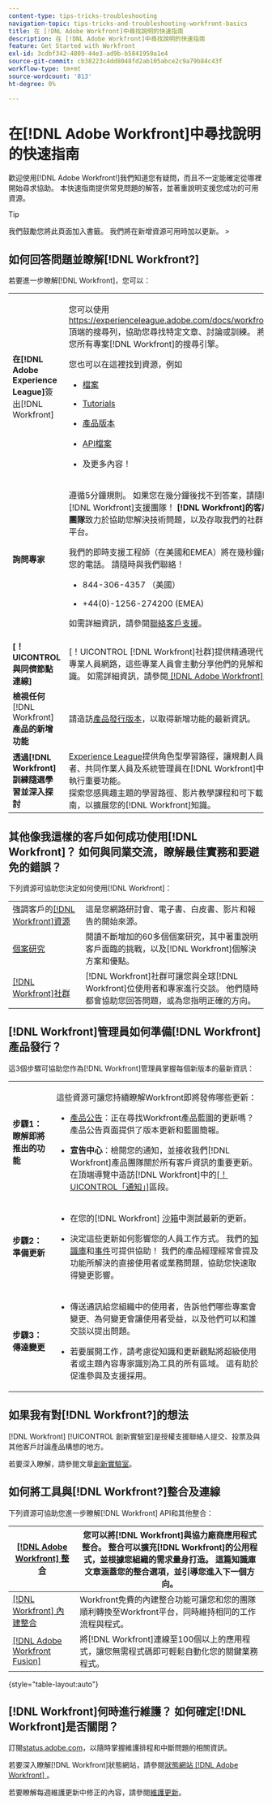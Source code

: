 ```yaml
---
content-type: tips-tricks-troubleshooting
navigation-topic: tips-tricks-and-troubleshooting-workfront-basics
title: 在 [!DNL Adobe Workfront]中尋找說明的快速指南
description: 在 [!DNL Adobe Workfront]中尋找說明的快速指南
feature: Get Started with Workfront
exl-id: 3cdbf342-4809-44e3-ad9b-b5841950a1e4
source-git-commit: cb38223c4dd8048fd2ab105abce2c9a79b84c43f
workflow-type: tm+mt
source-wordcount: '813'
ht-degree: 0%

---
```


# 在[!DNL Adobe Workfront]中尋找說明的快速指南

<!--
<p data-mc-conditions="QuicksilverOrClassic.Draft mode">(NOTE: There are several hard-coded links in this article.)</p>
-->

歡迎使用[!DNL Adobe Workfront!]我們知道您有疑問，而且不一定能確定從哪裡開始尋求協助。 本快速指南提供常見問題的解答，並著重說明支援您成功的可用資源。

>[!TIP]
>
>我們鼓勵您將此頁面加入書籤。 我們將在新增資源可用時加以更新。 >
><!--
><MadCap:conditionalText data-mc-conditions="QuicksilverOrClassic.Draft mode">>
>(NOTE: from Luke: I wonder who added this. This article does containa lot of good information. I wonder if we should update the TOC so that it appears in a more prominent section?)>
></MadCap:conditionalText>>
>-->


## 如何回答問題並瞭解[!DNL Workfront?]

若要進一步瞭解[!DNL Workfront]，您可以：

<table style="table-layout:auto"> 
 <col> 
 <col> 
 <tbody> 
  <tr> 
   <td><strong>在[!DNL Adobe Experience League]</strong>簽出[!DNL Workfront] </td> 
   <td> <p>您可以使用<a href="https://experienceleague.adobe.com/docs/workfront.html">https://experienceleague.adobe.com/docs/workfront.html</a>頂端的搜尋列，協助您尋找特定文章、討論或訓練。 將其視為您所有專案[!DNL Workfront]的搜尋引擎。</p> <p>您也可以在這裡找到資源，例如</p> 
    <ul> 
     <li> <p><a href="https://experienceleague.adobe.com/docs/workfront/using/home.html">檔案</a> </p> </li> 
     <li> <p><a href="https://experienceleague.adobe.com/docs/workfront-learn/tutorials-workfront/home.html">Tutorials</a> </p> </li> 
     <li> <p><a href="https://experienceleague.adobe.com/docs/workfront/using/product-announcements/product-releases/product-releases.html?lang=en">產品版本</a> </p> </li> 
     <li> <p><a href="https://experienceleague.adobe.com/docs/workfront/using/adobe-workfront-api/api-general-information/api-basics.html">API檔案</a> </p> </li> 
     <li> <p>及更多內容！</p> </li> 
    </ul> </td> 
  </tr> 
  <tr> 
   <td><strong>詢問專家</strong> </td> 
   <td> <p>遵循5分鐘規則。 如果您在幾分鐘後找不到答案，請隨時聯絡[!DNL Workfront]支援團隊！ <strong>[!DNL Workfront]的客戶支援團隊</strong>致力於協助您解決技術問題，以及存取我們的社群和訓練平台。</p> <p>我們的即時支援工程師（在美國和EMEA）將在幾秒鐘內接聽您的電話。 請隨時與我們聯絡！</p> 
    <ul> 
     <li> <p>844-306-4357 （美國）</p> </li> 
     <li>+44(0)-1256-274200 (EMEA)</li> 
    </ul> <p>如需詳細資訊，請參閱<a href="../../workfront-basics/tips-tricks-and-troubleshooting/contact-customer-support.md" class="MCXref xref" xrefformat="{para}">聯絡客戶支援</a>。</p> </td> 
  </tr> 
  <tr> 
   <td><strong>[！UICONTROL與同儕節點連線]</strong> </td> 
   <td>[！UICONTROL [!DNL Workfront]社群]提供精通現代工作的專業人員網路，這些專業人員會主動分享他們的見解和專業知識。 如需詳細資訊，請參閱<a href="../../workfront-basics/tips-tricks-and-troubleshooting/workfront-community.md" class="MCXref xref" xrefformat="{para}"> [!DNL Adobe Workfront]社群</a>。</td> 
  </tr> 
  <tr> 
   <td><strong>檢視任何</strong>[!DNL Workfront]<strong>產品的新增功能</strong></td> 
   <td>請造訪<a href="https://experienceleague.adobe.com/docs/workfront/using/product-announcements/product-releases/product-releases.html" target="_blank">產品發行版本</a>，以取得新增功能的最新資訊。</td> 
  </tr> 
  <tr> 
   <td><strong>透過[!DNL Workfront]訓練隨選學習並深入探討</strong> </td> 
   <td><a href="https://experienceleague.adobe.com">Experience League</a>提供角色型學習路徑，讓規劃人員、工作者、共同作業人員及系統管理員在[!DNL Workfront]中啟動並執行重要功能。<br>探索您感興趣主題的學習路徑、影片教學課程和可下載的指南，以擴展您的[!DNL Workfront]知識</a>。<br></td> 
  </tr> 
 </tbody> 
</table>

## 其他像我這樣的客戶如何成功使用[!DNL Workfront]？ 如何與同業交流，瞭解最佳實務和要避免的錯誤？

下列資源可協助您決定如何使用[!DNL Workfront]：

<table style="table-layout:auto"> 
 <col> 
 <col> 
 <tbody> 
  <tr> 
   <td>強調客戶的<a href="https://business.adobe.com/resources/main.html?Products=Workfront">[!DNL Workfront]資源</a> </td> 
   <td>這是您網路研討會、電子書、白皮書、影片和報告的開始來源。</td> 
  </tr> 
  <tr> 
   <td><a href="https://business.adobe.com/customer-success-stories?Products=Adobe%2520Workfront">個案研究</a> </td> 
   <td>閱讀不斷增加的60多個個案研究，其中著重說明客戶面臨的挑戰，以及[!DNL Workfront]個解決方案和優點。</td> 
  </tr> 
  <tr> 
   <td><a href="https://experienceleaguecommunities.adobe.com/t5/workfront/ct-p/workfront">[!DNL Workfront]社群</a> </td> 
   <td>[!DNL Workfront]社群可讓您與全球[!DNL Workfront]位使用者和專家進行交談。 他們隨時都會協助您回答問題，或為您指明正確的方向。</td> 
  </tr> 
 </tbody> 
</table>

## [!DNL Workfront]管理員如何準備[!DNL Workfront]產品發行？

這3個步驟可協助您作為[!DNL Workfront]管理員掌握每個新版本的最新資訊：

<table style="table-layout:auto"> 
 <col> 
 <col> 
 <tbody> 
  <tr> 
   <td><strong>步驟1：瞭解即將推出的功能</strong> </td> 
   <td> <p>這些資源可讓您持續瞭解Workfront即將發佈哪些更新：</p> 
    <ul> 
     <li> <p><a href="https://experienceleague.adobe.com/docs/workfront/using/product-announcements/product-releases/product-releases.html?lang=en" target="_blank">產品公告</a>：正在尋找Workfront產品藍圖的更新嗎？ 產品公告頁面提供了版本更新和藍圖簡報。</p> </li> 
     <li> <p><strong>宣告中心</strong>：檢閱您的通知，並接收我們[!DNL Workfront]產品團隊關於所有客戶資訊的重要更新。 在頂端導覽中造訪[!DNL Workfront]中的<a href="https://experience.workfront.com/s/article/View-and-manage-in-app-notifications-323912892">[！UICONTROL「通知」]</a>區段。</p> </li> 
    </ul> </td> 
  </tr> 
  <tr> 
   <td><strong>步驟2：準備更新</strong> </td> 
   <td> 
    <ul> 
     <li> <p>在您的[!DNL Workfront] <a href="https://experience.workfront.com/s/article/The-Workfront-Preview-Sandbox-Environment-519456234">沙箱</a>中測試最新的更新。</p> </li> 
     <li> <p>決定這些更新如何影響您的人員工作方式。 我們的<a href="https://experienceleague.adobe.com/docs/workfront/using/home.html?lang=en">知識庫</a>和<a href="https://experienceleague.adobe.com/events/?lang=en">事件</a>可提供協助！ 我們的產品經理經常會提及功能所解決的直接使用者或業務問題，協助您快速取得變更影響。</p> </li> 
    </ul> </td> 
  </tr> 
  <tr> 
   <td><strong>步驟3：傳達變更</strong> </td> 
   <td> 
    <ul> 
     <li> <p>傳送通訊給您組織中的使用者，告訴他們哪些專案會變更、為何變更會讓使用者受益，以及他們可以和誰交談以提出問題。</p> </li> 
     <li> <p>若要展開工作，請考慮從知識和更新觀點將超級使用者或主題內容專家識別為工具的所有區域。 這有助於促進參與及支援採用。</p> </li> 
    </ul> </td> 
  </tr> 
 </tbody> 
</table>

## 如果我有對[!DNL Workfront?]的想法

[!DNL Workfront] [!UICONTROL 創新實驗室]是授權支援聯絡人提交、投票及與其他客戶討論產品構想的地方。

若要深入瞭解，請參閱文章[創新實驗室](../../workfront-basics/tips-tricks-and-troubleshooting/idea-exchange.md)。

## 如何將工具與[!DNL Workfront?]整合及連線

下列資源可協助您進一步瞭解[!DNL Workfront] API和其他整合：

| [[!DNL Adobe Workfront] 整合](../../administration-and-setup/configure-integrations/workfront-integrations-1.md) | 您可以將[!DNL Workfront]與協力廠商應用程式整合。 整合可以擴充[!DNL Workfront]的公用程式，並根據您組織的需求量身打造。 這篇知識庫文章涵蓋您的整合選項，並引導您進入下一個方向。 |
|---|---|
| [[!DNL Workfront] 內建整合](https://www.workfront.com/integrations) | Workfront免費的內建整合功能可讓您和您的團隊順利轉換至Workfront平台，同時維持相同的工作流程與程式。 |
| [[!DNL Adobe Workfront Fusion]](https://experienceleague.adobe.com/en/docs/workfront-fusion/using/home) | 將[!DNL Workfront]連線至100個以上的應用程式，讓您無需程式碼即可輕鬆自動化您的關鍵業務程式。 |

{style="table-layout:auto"}

## [!DNL Workfront]何時進行維護？ 如何確定[!DNL Workfront]是否關閉？

訂閱[status.adobe.com](https://status.adobe.com/)，以隨時掌握維護排程和中斷問題的相關資訊。

若要深入瞭解[!DNL Workfront]狀態網站，請參閱[狀態網站 [!DNL Adobe Workfront] ](../../workfront-basics/tips-tricks-and-troubleshooting/understand-the-status-site.md)。

若要瞭解每週維護更新中修正的內容，請參閱[維護更新](https://experienceleague.adobe.com/docs/workfront-known-issues/releases/current-updates.html)。

<!-- the links in this section don't work anymore and I am not sure who would have the content?! Made a note to update this but will have to do some searching - October 26, 2023: 

## What are best practices for maintaining and tuning up [!DNL Workfront?]

The following dashboards can help you as a [!DNL Workfront] administrator maintain Workfront:

| [[!DNL Workfront] Usage Dashboard](https://experienceleaguecommunities.adobe.com/t5/workfront-archived-groups/workfront-usage-dashboard/m-p/461045#M2624) | Understanding how your users are leveraging [!DNL Workfront] can help you gauge the overall adoption of your system as well as dive into any problem areas that may need some attention. |
|---|---|
| [[!DNL Workfront] Cleanup Dashboard: Deactivate Unused Objects](https://experienceleaguecommunities.adobe.com/t5/workfront-blogs/how-workfront-cleaned-up-its-own-unbridled-instance-of-workfront/ba-p/518299) | Keeping [!DNL Workfront] clean from unused objects is a long-standing best practice but one that can seem daunting without the right tools. This dashboard is designed for System Administrators or Process Owners to easily find [!DNL Workfront] data that may need to be cleaned up to help improve the user experience. We recommend reviewing this dashboard every quarter to help keep [!DNL Workfront] clean. |

-->

